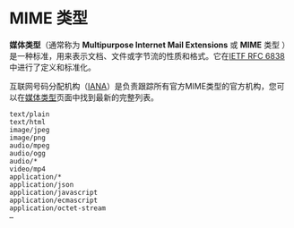 # MIME 类型

**媒体类型**（通常称为 **Multipurpose Internet Mail Extensions** 或 **MIME** 类型 ）是一种标准，用来表示文档、文件或字节流的性质和格式。它在[IETF RFC 6838](https://tools.ietf.org/html/rfc6838)中进行了定义和标准化。

互联网号码分配机构（[IANA](https://www.iana.org/)）是负责跟踪所有官方MIME类型的官方机构，您可以在[媒体类型](https://www.iana.org/assignments/media-types/media-types.xhtml)页面中找到最新的完整列表。

```
text/plain
text/html
image/jpeg
image/png
audio/mpeg
audio/ogg
audio/*
video/mp4
application/*
application/json
application/javascript
application/ecmascript
application/octet-stream
…
```

